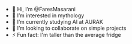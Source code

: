 - 👋 Hi, I’m @FaresMasarani
- 👀 I’m interested in mythology
- 🌱 I’m currently studying AI at AURAK
- 💞️ I’m looking to collaborate on simple projects
- ⚡ Fun fact: I'm taller than the average fridge

<!---
FaresMasarani/FaresMasarani is a ✨ special ✨ repository because its `README.md` (this file) appears on your GitHub profile.
You can click the Preview link to take a look at your changes.
--->
